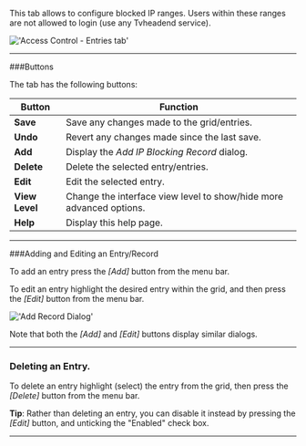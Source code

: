 This tab allows to configure blocked IP ranges. Users within these ranges
are not allowed to login (use any Tvheadend service).

!['Access Control - Entries tab'](docresources/accessconfigipblockentries.png)

---

###Buttons

The tab has the following buttons:

Button                 | Function
-----------------------|-------------------
**Save**               | Save any changes made to the grid/entries.
**Undo**               | Revert any changes made since the last save.
**Add**                | Display the *Add IP Blocking Record* dialog.
**Delete**             | Delete the selected entry/entries.
**Edit**               | Edit the selected entry.
**View Level**| Change the interface view level to show/hide more advanced options.
**Help**               | Display this help page.

---

###Adding and Editing an Entry/Record

To add an entry press the *[Add]* button from the menu bar. 

To edit an entry highlight the desired entry within the grid, and 
then press the *[Edit]* button from the menu bar.

!['Add Record Dialog'](docresources/accessipblockingedit.png)

Note that both the *[Add]* and *[Edit]* buttons display similar dialogs.

---

### Deleting an Entry.

To delete an entry highlight (select) the entry from the grid, then press
the *[Delete]* button from the menu bar.

**Tip**: Rather than deleting an entry, you can disable it instead by 
pressing the *[Edit]* button, and unticking the "Enabled" check box.

---
